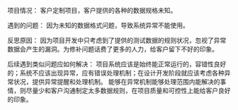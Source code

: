<!---
markmeta_author: wongoo
markmeta_date: 2012-02-06 11:13:38
slug: rethink_exception_because_of_speical_data
markmeta_title: 反思异常数据导致项目运行异常问题
wordpress_id: 185
markmeta_categories: Inspiration
markmeta_tags: 项目管理,异常处理
-->

项目情况：
客户定制项目，客户提供的各种的数据规格未知。

遇到的问题：
因为未知的数据格式问题，导致系统异常不能使用。

反思原因：
因为项目开发中只考虑到了提供的测试数据的规则状况，忽视了异常数据会产生的漏洞。为修补问题话费了更多的人力，给客户留下不好的印象。

后续遇到类似问题应如何解决：
项目系统应该是始终能正常运行的，容错性良好的；系统不应该出现异常，应有错误处理机制；在设计开发阶段就应该考虑各种异常状况，提供异常提醒和处理机制。 
能够在异常机制能够处理范围内能解决的事情，则尽量少和客户沟通制定太多数据规则，在项目质量和可控性上能给客户良好的印象。

